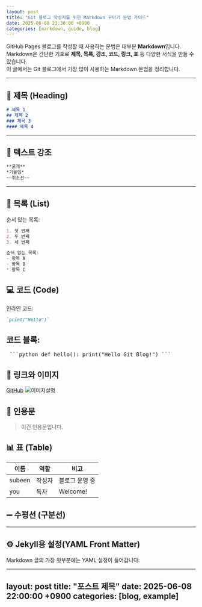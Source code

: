 ```yaml
---
layout: post
title: "Git 블로그 작성자를 위한 Markdown 꾸미기 문법 가이드"
date: 2025-06-08 23:30:00 +0900
categories: [markdown, guide, blog]
---
```


GitHub Pages 블로그를 작성할 때 사용하는 문법은 대부분 **Markdown**입니다.  
Markdown은 간단한 기호로 **제목, 목록, 강조, 코드, 링크, 표** 등 다양한 서식을 만들 수 있습니다.  
이 글에서는 Git 블로그에서 가장 많이 사용하는 Markdown 문법을 정리합니다.

---

## 📌 제목 (Heading)

```markdown
# 제목 1
## 제목 2
### 제목 3
#### 제목 4
```

---

## 💬 텍스트 강조
```markdown
**굵게**
*기울임*
~~취소선~~
```

---

## 📝 목록 (List)
순서 있는 목록:
```markdown
1. 첫 번째
2. 두 번째
3. 세 번째

순서 없는 목록:
- 항목 A
- 항목 B
* 항목 C
```

## 💻 코드 (Code)
인라인 코드:
``` markdown
`print("Hello")`
```

## 코드 블록:
<pre> ```python def hello(): print("Hello Git Blog!") ``` </pre>


## 🔗 링크와 이미지
[GitHub](https://github.com)
![이미지설명](https://example.com/image.png)


## 💬 인용문
> 이건 인용문입니다.


## 📊 표 (Table)

| 이름   | 역할     | 비고          |
|--------|----------|---------------|
| subeen | 작성자   | 블로그 운영 중 |
| you    | 독자     | Welcome!       |


## ➖ 수평선 (구분선)

---


## ⚙ Jekyll용 설정(YAML Front Matter)
Markdown 글의 가장 윗부분에는 YAML 설정이 들어갑니다:

---
layout: post
title: "포스트 제목"
date: 2025-06-08 22:00:00 +0900
categories: [blog, example]
---
